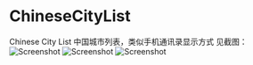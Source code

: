 ChineseCityList
===============

Chinese City List 中国城市列表，类似手机通讯录显示方式
见截图：
![Screenshot](https://github.com/kk-java/ChineseCityList/raw/master/screenshot1.png) ![Screenshot](https://github.com/kk-java/ChineseCityList/raw/master/screenshot2.png) ![Screenshot](https://github.com/kk-java/ChineseCityList/raw/master/screenshot3.png)


